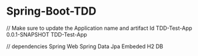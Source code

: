 # Spring-Boot-TDD

// Make sure to update the Application name and artifact Id
	<artifactId>TDD-Test-App</artifactId>
	<version>0.0.1-SNAPSHOT</version>
	<name>TDD-Test-App</name>
  
 // dependencies
 Spring Web 
 Spring Data Jpa
 Embeded H2 DB
